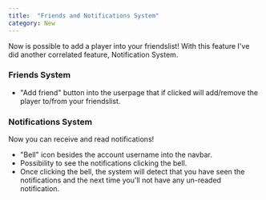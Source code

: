```yaml
---
title:  "Friends and Notifications System"
category: New
---
```

Now is possible to add a player into your friendslist!
With this feature I've did another correlated feature, Notification System.

### Friends System
+ "Add friend" button into the userpage that if clicked will add/remove the player to/from your friendslist.

### Notifications System
Now you can receive and read notifications!
+ "Bell" icon besides the account username into the navbar.
+ Possibility to see the notifications clicking the bell.
+ Once clicking the bell, the system will detect that you have seen the notifications and the next time you'll not have any un-readed notification. 